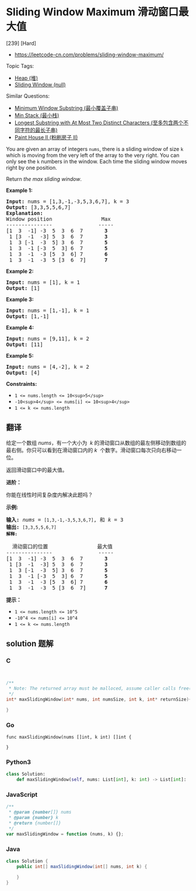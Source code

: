# Sliding Window Maximum 滑动窗口最大值

[239] [Hard]

- https://leetcode-cn.com/problems/sliding-window-maximum/

Topic Tags:

- [Heap (堆)](https://leetcode-cn.com/tag/heap/)
- [Sliding Window (null)](https://leetcode-cn.com/tag/sliding-window/)

Similar Questions:

- [Minimum Window Substring (最小覆盖子串)](https://leetcode-cn.com/problems/minimum-window-substring/)
- [Min Stack (最小栈)](https://leetcode-cn.com/problems/min-stack/)
- [Longest Substring with At Most Two Distinct Characters (至多包含两个不同字符的最长子串)](https://leetcode-cn.com/problems/longest-substring-with-at-most-two-distinct-characters/)
- [Paint House II (粉刷房子 II)](https://leetcode-cn.com/problems/paint-house-ii/)

You are given an array of integers `nums`, there is a sliding window of size `k` which is moving from the very left of the array to the very right. You can only see the `k` numbers in the window. Each time the sliding window moves right by one position.

Return _the max sliding window_.

**Example 1:**

<pre><strong>Input:</strong> nums = [1,3,-1,-3,5,3,6,7], k = 3
<strong>Output:</strong> [3,3,5,5,6,7]
<strong>Explanation:</strong> 
Window position                Max
---------------               -----
[1  3  -1] -3  5  3  6  7       <strong>3</strong>
 1 [3  -1  -3] 5  3  6  7       <strong>3</strong>
 1  3 [-1  -3  5] 3  6  7      <strong> 5</strong>
 1  3  -1 [-3  5  3] 6  7       <strong>5</strong>
 1  3  -1  -3 [5  3  6] 7       <strong>6</strong>
 1  3  -1  -3  5 [3  6  7]      <strong>7</strong>
</pre>

**Example 2:**

<pre><strong>Input:</strong> nums = [1], k = 1
<strong>Output:</strong> [1]
</pre>

**Example 3:**

<pre><strong>Input:</strong> nums = [1,-1], k = 1
<strong>Output:</strong> [1,-1]
</pre>

**Example 4:**

<pre><strong>Input:</strong> nums = [9,11], k = 2
<strong>Output:</strong> [11]
</pre>

**Example 5:**

<pre><strong>Input:</strong> nums = [4,-2], k = 2
<strong>Output:</strong> [4]
</pre>

**Constraints:**

- `1 <= nums.length <= 10<sup>5</sup>`
- `-10<sup>4</sup> <= nums[i] <= 10<sup>4</sup>`
- `1 <= k <= nums.length`

## 翻译

给定一个数组 _nums_，有一个大小为  *k* 的滑动窗口从数组的最左侧移动到数组的最右侧。你只可以看到在滑动窗口内的 *k*  个数字。滑动窗口每次只向右移动一位。

返回滑动窗口中的最大值。

**进阶：**

你能在线性时间复杂度内解决此题吗？

**示例:**

<pre><strong>输入:</strong> <em>nums</em> = <code>[1,3,-1,-3,5,3,6,7]</code>, 和 <em>k</em> = 3
<strong>输出: </strong><code>[3,3,5,5,6,7] 
<strong>解释: 
</strong></code>
  滑动窗口的位置                最大值
---------------               -----
[1  3  -1] -3  5  3  6  7       <strong>3</strong>
 1 [3  -1  -3] 5  3  6  7       <strong>3</strong>
 1  3 [-1  -3  5] 3  6  7       <strong>5</strong>
 1  3  -1 [-3  5  3] 6  7       <strong>5</strong>
 1  3  -1  -3 [5  3  6] 7       <strong>6</strong>
 1  3  -1  -3  5 [3  6  7]      <strong>7</strong></pre>

**提示：**

- `1 <= nums.length <= 10^5`
- `-10^4 <= nums[i] <= 10^4`
- `1 <= k <= nums.length`

## solution 题解

### C

```c


/**
 * Note: The returned array must be malloced, assume caller calls free().
 */
int* maxSlidingWindow(int* nums, int numsSize, int k, int* returnSize){

}
```

### Go

```golang
func maxSlidingWindow(nums []int, k int) []int {

}
```

### Python3

```python
class Solution:
    def maxSlidingWindow(self, nums: List[int], k: int) -> List[int]:
```

### JavaScript

```javascript
/**
 * @param {number[]} nums
 * @param {number} k
 * @return {number[]}
 */
var maxSlidingWindow = function (nums, k) {};
```

### Java

```java
class Solution {
    public int[] maxSlidingWindow(int[] nums, int k) {

    }
}
```
